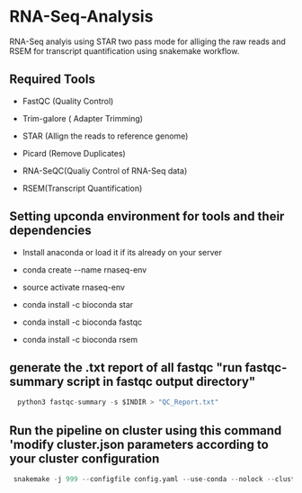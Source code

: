 # RNA-Seq-Analysis 

RNA-Seq analyis using STAR two pass mode for alliging the raw reads and RSEM for transcript quantification using snakemake workflow. 

## Required Tools 

 * FastQC (Quality Control) 

 * Trim-galore ( Adapter Trimming)

 * STAR (Allign the reads to reference genome) 

 * Picard (Remove Duplicates)

 * RNA-SeQC(Qualiy Control of RNA-Seq data)

 * RSEM(Transcript Quantification)


## Setting upconda environment for tools and their dependencies 

 * Install anaconda or load it if its already on your server

 * conda create --name rnaseq-env

 * source activate rnaseq-env

 * conda install -c bioconda star

 * conda install -c bioconda fastqc

 * conda install -c bioconda rsem


## generate the .txt report of all fastqc "run fastqc-summary script in fastqc output directory" 
```python
  python3 fastqc-summary -s $INDIR > "QC_Report.txt" 
```
## Run the pipeline on cluster using this command 'modify cluster.json  parameters according to your cluster configuration 
```python
 snakemake -j 999 --configfile config.yaml --use-conda --nolock --cluster-config cluster.json --cluster "sbatch -A {cluster.account} -p {cluster.partition}  -N {cluster.N} -n {cluster.n}  -t {cluster.time} --mem {cluster.mem}"
```
